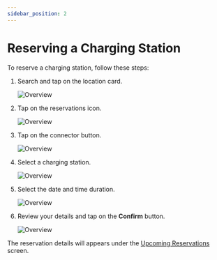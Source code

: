 ```yaml
---
sidebar_position: 2
---
```

# Reserving a Charging Station
To reserve a charging station, follow these steps:
1. Search and tap on the location card.

	![Overview](img/MRes1.png)

2. Tap on the reservations icon.

	![Overview](img/MRes2.png)

3. Tap on the connector button.

	![Overview](img/MRes3.jpg)

4. Select a charging station.

	![Overview](img/MRes4.jpg)
5. Select the date and time duration.

	![Overview](img/MRes5.jpg)

6. Review your details and tap on the **Confirm** button.

	![Overview](img/MRes6.jpg)

The reservation details will appears under the [Upcoming Reservations](ViewingReservations) screen.